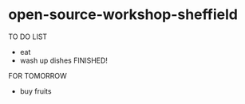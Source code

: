 # open-source-workshop-sheffield

TO DO LIST
- eat
- wash up dishes
FINISHED!

FOR TOMORROW
- buy fruits
